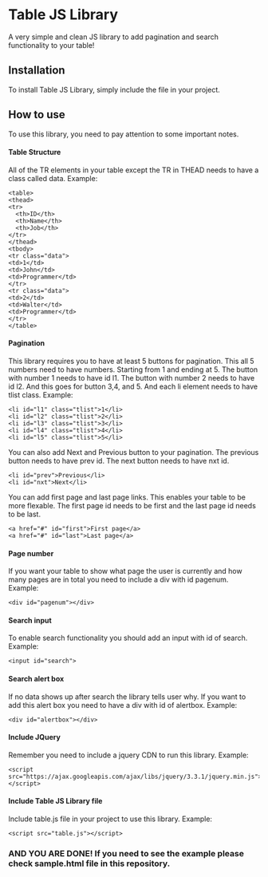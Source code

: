 # Table JS Library
A very simple and clean JS library to add pagination and search functionality to your table!
## Installation
To install Table JS Library, simply include the file in your project. 
## How to use
To use this library, you need to pay attention to some important notes. 
#### Table Structure
All of the TR elements in your table except the TR in THEAD needs to have a class called data.
Example:
```
<table>
<thead>
<tr>
  <th>ID</th>
  <th>Name</th>
  <th>Job</th> 
</tr>
</thead>
<tbody>
<tr class="data">
<td>1</td>
<td>John</td>
<td>Programmer</td>
</tr>
<tr class="data">
<td>2</td>
<td>Walter</td>
<td>Programmer</td>
</tr>
</table>
```
#### Pagination
This library requires you to have at least 5 buttons for pagination. This all 5 numbers need to have numbers. Starting from 1 and ending at 5. The button with number 1 needs to have id l1. The button with number 2 needs to have id l2. And this goes for button 3,4, and 5. And each li element needs to have tlist class. Example:
```
<li id="l1" class="tlist">1</li>
<li id="l2" class="tlist">2</li>
<li id="l3" class="tlist">3</li>
<li id="l4" class="tlist">4</li>
<li id="l5" class="tlist">5</li>
```
You can also add Next and Previous button to your pagination. The previous button needs to have prev id. The next button needs to have nxt id.
```
<li id="prev">Previous</li>
<li id="nxt">Next</li>
```
You can add first page and last page links. This enables your table to be more flexable. The first page id needs to be first and the last page id needs to be last.
```
<a href="#" id="first">First page</a>
<a href="#" id="last">Last page</a>
```
#### Page number
If you want your table to show what page the user is currently and how many pages are in total you need to include a div with id pagenum. Example:
```
<div id="pagenum"></div>
```
#### Search input
To enable search functionality you should add an input with id of search. Example:
```
<input id="search">
```
#### Search alert box
If no data shows up after search the library tells user why. If you want to add this alert box you need to have a div with id of alertbox. Example:
```
<div id="alertbox"></div>
```
#### Include JQuery
Remember you need to include a jquery CDN to run this library. Example:
```
<script src="https://ajax.googleapis.com/ajax/libs/jquery/3.3.1/jquery.min.js"></script>
```
#### Include Table JS Library file
Include table.js file in your project to use this library. Example:
```
<script src="table.js"></script>
```
### AND YOU ARE DONE! If you need to see the example please check sample.html file in this repository.
